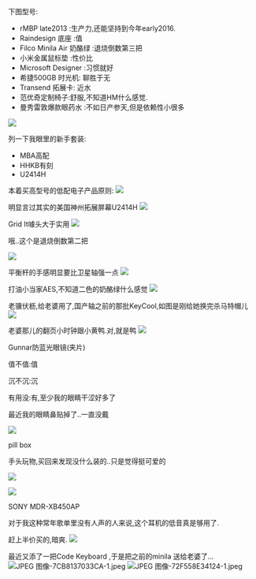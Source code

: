 下图型号:

- rMBP late2013 :生产力,还能坚持到今年early2016.
- Raindesign 底座 :值
- Filco Minila Air 奶酪绿 :退烧倒数第三把
- 小米金属鼠标垫 :性价比
- Microsoft Designer :习惯就好
- 希捷500GB 时光机: 聊胜于无
- Transend 拓展卡: 近水
- 范优奇定制椅子:舒服,不知道HM什么感觉.
- 曼秀雷敦爆款眼药水 :不如日产参天,但是依赖性小很多

![](http://7xqjx7.com1.z0.glb.clouddn.com/image/IMG_2212.jpg?imageView2/2/h/600)

列一下我眼里的新手套装:

- MBA高配
- HHKB有刻
- U2414H

本着买高型号的低配电子产品原则:
![](http://7xqjx7.com1.z0.glb.clouddn.com/image/Screen%20Shot%202016-02-05%20at%2015.02.16.png?imageView2/2/h/600)

明显言过其实的美国神州拓展屏幕U2414H
![](http://7xqjx7.com1.z0.glb.clouddn.com/image/Screen%20Shot%202016-02-05%20at%2015.02.26.png?imageView2/2/h/600)

Grid It噱头大于实用
![](http://7xqjx7.com1.z0.glb.clouddn.com/image/IMG_2711.jpg?imageView2/2/h/600)

哦..这个是退烧倒数第二把 

![](http://7xqjx7.com1.z0.glb.clouddn.com/image/IMG_1075.jpg?imageView2/2/h/340)

平衡杆的手感明显要比卫星轴强一点
![](http://7xqjx7.com1.z0.glb.clouddn.com/image/IMG_2716.jpg?imageView2/2/h/600)

打油小当家AES,不知道二色的奶酪绿什么感觉
![](http://7xqjx7.com1.z0.glb.clouddn.com/image/IMG_1736.jpg?imageView2/2/h/600)

老骥伏枥,给老婆用了,国产轴之前的那批KeyCool,如图是刚给她换完杀马特帽儿
![](http://7xqjx7.com1.z0.glb.clouddn.com/image/IMG_2547.jpg?imageView2/2/h/600)

老婆那儿的翻页小时钟跟小黄鸭.对,就是鸭
![](http://7xqjx7.com1.z0.glb.clouddn.com/image/IMG_2718.jpg?imageView2/2/h/600)

Gunnar防蓝光眼镜(夹片) 

值不值:值 

沉不沉:沉 

有用没:有,至少我的眼睛干涩好多了 

最近我的眼睛鼻贴掉了..一直没戴 

![](http://7xqjx7.com1.z0.glb.clouddn.com/image/IMG_2972.JPG?imageView2/2/h/600)

pill box 

手头玩物,买回来发现没什么装的..只是觉得挺可爱的 

![](http://7xqjx7.com1.z0.glb.clouddn.com/image/IMG_2996.JPG?imageView2/2/h/600)

![](http://7xqjx7.com1.z0.glb.clouddn.com/image/IMG_3001.JPG?imageView2/2/h/600)

SONY MDR-XB450AP 

对于我这种常年歌单里没有人声的人来说,这个耳机的低音真是够用了. 

赶上半价买的,暗爽.
![](http://7xqjx7.com1.z0.glb.clouddn.com/image/IMG_2998.JPG?imageView2/2/h/600)

最近又添了一把Code Keyboard ,于是把之前的minila 送给老婆了... 
![JPEG 图像-7CB8137033CA-1.jpeg](http://7xqjx7.com1.z0.glb.clouddn.com/image/1761442-b49442ff5f04619c.jpeg?imageView2/2/h/340) 
![JPEG 图像-72F558E34124-1.jpeg](http://7xqjx7.com1.z0.glb.clouddn.com/image/1761442-b932316efa865824.jpeg?imageView2/2/h/600)